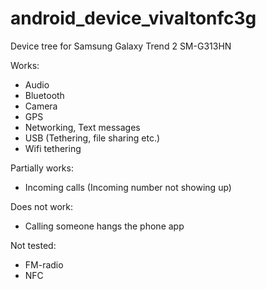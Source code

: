 android_device_vivaltonfc3g
======================

Device tree for Samsung Galaxy Trend 2 SM-G313HN

Works:
* Audio
* Bluetooth
* Camera
* GPS
* Networking, Text messages
* USB (Tethering, file sharing etc.)
* Wifi tethering

Partially works:
* Incoming calls (Incoming number not showing up)

Does not work:
* Calling someone hangs the phone app

Not tested:
* FM-radio
* NFC
